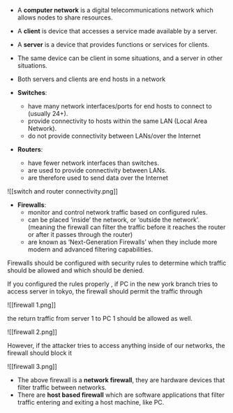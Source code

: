 
- A **computer network** is a digital telecommunications network which allows nodes to share resources.
- A **client** is device that accesses a service made available by a server.
- A **server** is a device that provides functions or services for clients.
- The same device can be client in some situations, and a server in other situations.
- Both servers and clients are end hosts in a network

- **Switches**:
	- have many network interfaces/ports for end hosts to connect to (usually 24+). 
	- provide connectivity to hosts within the same LAN (Local Area Network). 
	- do not provide connectivity between LANs/over the Internet
- **Routers**: 
	- have fewer network interfaces than switches. 
	- are used to provide connectivity between LANs. 
	- are therefore used to send data over the Internet

![[switch and router connectivity.png]]


- **Firewalls**: 
	- monitor and control network traffic based on configured rules.
	- can be placed ‘inside’ the network, or ‘outside the network’. (meaning the firewall can filter the traffic before it reaches the router  or after it passes through the router)
	- are known as ‘Next-Generation Firewalls’ when they include more modern and advanced filtering capabilities.

Firewalls should be configured with security rules to determine which traffic should be allowed and which should be denied.

If you configured the rules properly , if PC in the new york branch tries to access server in tokyo, the firewall should permit the traffic through

![[firewall 1.png]]

the return traffic from server 1 to PC 1 should be allowed as well.

![[firewall 2.png]]

However, if the attacker tries to access anything inside of our networks, the firewall should block it

![[firewall 3.png]]

- The above firewall is a **network firewall**, they are hardware devices that filter traffic between networks.
- There are **host based firewall** which are software applications that filter traffic entering and exiting a host machine, like PC.

